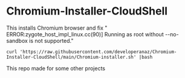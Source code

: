# Chromium-Installer-CloudShell
This installs Chromium browser and fix " ERROR:zygote_host_impl_linux.cc(90)] Running as root without --no-sandbox is not supported."
```
curl 'https://raw.githubusercontent.com/developeranaz/Chromium-Installer-CloudShell/main/Chromium-installer.sh' |bash
```
This repo made for some other projects

